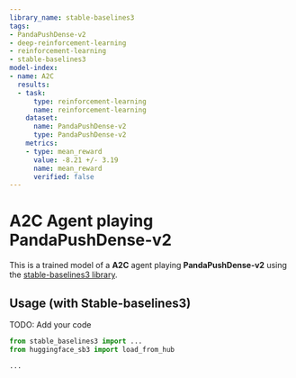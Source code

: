 ```yaml
---
library_name: stable-baselines3
tags:
- PandaPushDense-v2
- deep-reinforcement-learning
- reinforcement-learning
- stable-baselines3
model-index:
- name: A2C
  results:
  - task:
      type: reinforcement-learning
      name: reinforcement-learning
    dataset:
      name: PandaPushDense-v2
      type: PandaPushDense-v2
    metrics:
    - type: mean_reward
      value: -8.21 +/- 3.19
      name: mean_reward
      verified: false
---
```


# **A2C** Agent playing **PandaPushDense-v2**
This is a trained model of a **A2C** agent playing **PandaPushDense-v2**
using the [stable-baselines3 library](https://github.com/DLR-RM/stable-baselines3).

## Usage (with Stable-baselines3)
TODO: Add your code


```python
from stable_baselines3 import ...
from huggingface_sb3 import load_from_hub

...
```
